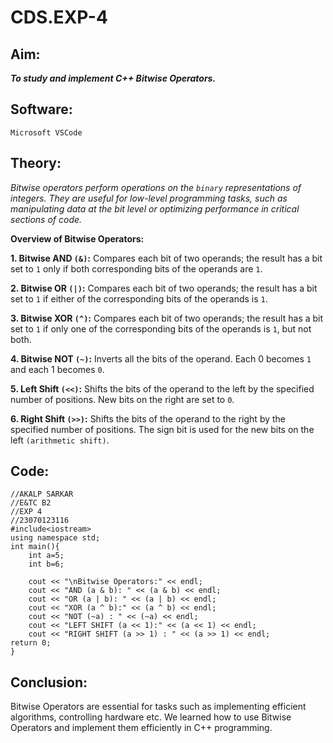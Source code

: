 # CDS.EXP-4
## Aim:
_**To study and implement C++ Bitwise Operators.**_

## Software:
`Microsoft VSCode`

## Theory:
*Bitwise operators perform operations on the `binary` representations of integers. They are useful for low-level programming tasks, such as manipulating data at the bit level or optimizing performance in critical sections of code.*

**Overview of Bitwise Operators:**

 **1. Bitwise AND `(&)`:**
 Compares each bit of two operands; the result has a bit set to `1` only if both corresponding bits of the operands are `1`.
 
 **2. Bitwise OR `(|)`:**
 Compares each bit of two operands; the result has a bit set to `1` if either of the corresponding bits of the operands is `1`.
 
 **3. Bitwise XOR `(^)`:**
 Compares each bit of two operands; the result has a bit set to `1` if only one of the corresponding bits of the operands is `1`, but not both.
 
 **4. Bitwise NOT `(~)`:**
 Inverts all the bits of the operand. Each 0 becomes `1` and each 1 becomes `0`.
 
 **5. Left Shift `(<<)`:**
 Shifts the bits of the operand to the left by the specified number of positions. New bits on the right are set to `0`.
 
 **6. Right Shift `(>>)`:**
 Shifts the bits of the operand to the right by the specified number of positions. The sign bit is used for the new bits on the left `(arithmetic shift)`.

 ## Code: 
```
//AKALP SARKAR
//E&TC B2
//EXP 4
//23070123116
#include<iostream>
using namespace std;
int main(){
    int a=5;
    int b=6;
    
    cout << "\nBitwise Operators:" << endl;
    cout << "AND (a & b): " << (a & b) << endl;
    cout << "OR (a | b): " << (a | b) << endl;
    cout << "XOR (a ^ b):" << (a ^ b) << endl;
    cout << "NOT (~a) : " << (~a) << endl;
    cout << "LEFT SHIFT (a << 1):" << (a << 1) << endl;
    cout << "RIGHT SHIFT (a >> 1) : " << (a >> 1) << endl;
return 0;
}
```

## Conclusion:
Bitwise Operators are essential for tasks such as implementing efficient algorithms, controlling hardware etc. We learned how to use Bitwise Operators and implement them efficiently in C++ programming.
